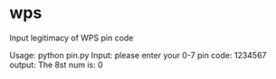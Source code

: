 # wps
Input legitimacy of WPS pin code

Usage:
    python pin.py
Input:
    please enter your 0-7 pin code: 1234567
output:
    The 8st num is: 0
